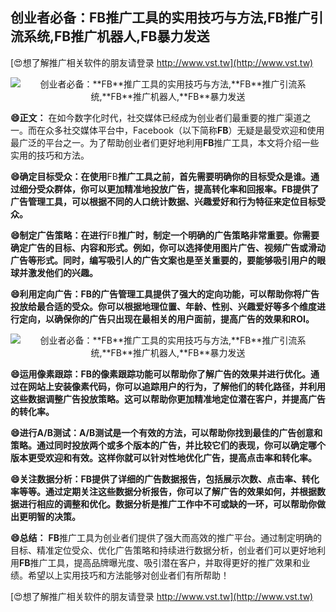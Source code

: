 ## **创业者必备：**FB**推广工具的实用技巧与方法,**FB**推广引流系统,**FB**推广机器人,**FB**暴力发送**

[😍想了解推广相关软件的朋友请登录 http://www.vst.tw](http://www.vst.tw)

 <center><img src="https://vst.tw/MP4/tuiguang/png/6.png" alt="创业者必备：**FB**推广工具的实用技巧与方法,**FB**推广引流系统,**FB**推广机器人,**FB**暴力发送"></center>

**😄正文：**
在如今数字化时代，社交媒体已经成为创业者们最重要的推广渠道之一。而在众多社交媒体平台中，Facebook（以下简称**FB**）无疑是最受欢迎和使用最广泛的平台之一。为了帮助创业者们更好地利用**FB**推广工具，本文将介绍一些实用的技巧和方法。

**😄确定目标受众：在使用**FB**推广工具之前，首先需要明确你的目标受众是谁。通过细分受众群体，你可以更加精准地投放广告，提高转化率和回报率。**FB**提供了广告管理工具，可以根据不同的人口统计数据、兴趣爱好和行为特征来定位目标受众。**

**😄制定广告策略：在进行**FB**推广时，制定一个明确的广告策略非常重要。你需要确定广告的目标、内容和形式。例如，你可以选择使用图片广告、视频广告或滑动广告等形式。同时，编写吸引人的广告文案也是至关重要的，要能够吸引用户的眼球并激发他们的兴趣。**

**😄利用定向广告：**FB**的广告管理工具提供了强大的定向功能，可以帮助你将广告投放给最合适的受众。你可以根据地理位置、年龄、性别、兴趣爱好等多个维度进行定向，以确保你的广告只出现在最相关的用户面前，提高广告的效果和ROI。**

 <center><img src="https://vst.tw/MP4/tuiguang/png/4.png" alt="创业者必备：**FB**推广工具的实用技巧与方法,**FB**推广引流系统,**FB**推广机器人,**FB**暴力发送"></center>

**😄运用像素跟踪：**FB**的像素跟踪功能可以帮助你了解广告的效果并进行优化。通过在网站上安装像素代码，你可以追踪用户的行为，了解他们的转化路径，并利用这些数据调整广告投放策略。这可以帮助你更加精准地定位潜在客户，并提高广告的转化率。**

**😄进行A/B测试：A/B测试是一个有效的方法，可以帮助你找到最佳的广告创意和策略。通过同时投放两个或多个版本的广告，并比较它们的表现，你可以确定哪个版本更受欢迎和有效。这样你就可以针对性地优化广告，提高点击率和转化率。**

**😄关注数据分析：**FB**提供了详细的广告数据报告，包括展示次数、点击率、转化率等等。通过定期关注这些数据分析报告，你可以了解广告的效果如何，并根据数据进行相应的调整和优化。数据分析是推广工作中不可或缺的一环，可以帮助你做出更明智的决策。**

**😄总结：**
**FB**推广工具为创业者们提供了强大而高效的推广平台。通过制定明确的目标、精准定位受众、优化广告策略和持续进行数据分析，创业者们可以更好地利用**FB**推广工具，提高品牌曝光度、吸引潜在客户，并取得更好的推广效果和业绩。希望以上实用技巧和方法能够对创业者们有所帮助！

[😍想了解推广相关软件的朋友请登录 http://www.vst.tw](http://www.vst.tw)



